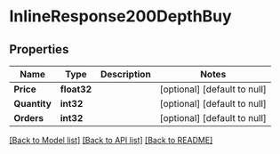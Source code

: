 # InlineResponse200DepthBuy

## Properties
Name | Type | Description | Notes
------------ | ------------- | ------------- | -------------
**Price** | **float32** |  | [optional] [default to null]
**Quantity** | **int32** |  | [optional] [default to null]
**Orders** | **int32** |  | [optional] [default to null]

[[Back to Model list]](../README.md#documentation-for-models) [[Back to API list]](../README.md#documentation-for-api-endpoints) [[Back to README]](../README.md)

